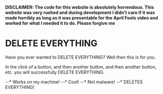 **DISCLAIMER: The code for this website is absolutely horrendous. This website was very rushed and during development I didn't care if it was made horribly as long as it was presentable for the April Fools video and worked for what I needed it to do. Please forgive me**

# DELETE EVERYTHING
Have you ever wanted to DELETE EVERYTHING? Well then this is for you.

In the click of a button, and then another button, and then another button, etc. you will successfully DELETE EVERYTHING.

--* Works on my machine!
--* Cool!
--* Not malware!
--* DELETES EVERYTHING!